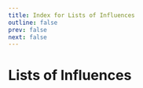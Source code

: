 ```yaml
---
title: Index for Lists of Influences
outline: false
prev: false
next: false
---
```


# Lists of Influences

<BlogIndex tag=influences />
